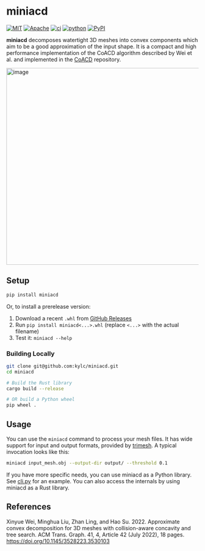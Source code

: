 # miniacd

<p>
    <a href="https://github.com/kylc/miniacd/blob/main/LICENSE-MIT">        <img alt="MIT"    src="https://img.shields.io/badge/license-MIT-blue.svg"></a>
    <a href="https://github.com/kylc/miniacd/blob/main/LICENSE-APACHE">     <img alt="Apache" src="https://img.shields.io/badge/license-Apache-blue.svg"></a>
    <a href="https://github.com/kylc/miniacd/actions/workflows/ci.yaml">    <img alt="ci"     src="https://github.com/kylc/miniacd/actions/workflows/ci.yaml/badge.svg"></a>
    <a href="https://github.com/kylc/miniacd/actions/workflows/python.yaml"><img alt="python" src="https://github.com/kylc/miniacd/actions/workflows/python.yaml/badge.svg"></a>
    <a href="https://pypi.org/project/miniacd/">                            <img alt="PyPI"   src="https://img.shields.io/pypi/v/miniacd.svg"></a>
</p>

**miniacd** decomposes watertight 3D meshes into convex components which aim to be a good approximation of the input shape. It is a compact and high performance implementation of the CoACD algorithm described by Wei et al. and implemented in the [CoACD](https://github.com/SarahWeiii/CoACD) repository.

<img width="2048" height="516" alt="image" src="https://github.com/user-attachments/assets/352be41d-1a93-4dc0-ace8-78a938e5f585" />

## Setup

``` sh
pip install miniacd
```

Or, to install a prerelease version:

1. Download a recent `.whl` from [GitHub Releases](https://github.com/kylc/miniacd/releases)
2. Run `pip install miniacd<...>.whl` (replace `<...>` with the actual filename)
3. Test it: `miniacd --help`

### Building Locally

``` sh
git clone git@github.com:kylc/miniacd.git
cd miniacd

# Build the Rust library
cargo build --release

# OR build a Python wheel
pip wheel .
```

## Usage

You can use the `miniacd` command to process your mesh files. It has wide support for input and output formats, provided by [trimesh](https://trimesh.org/). A typical invocation looks like this:

``` sh
miniacd input_mesh.obj --output-dir output/ --threshold 0.1
```

If you have more specific needs, you can use miniacd as a Python library. See [cli.py](python/miniacd/cli.py) for an example. You can also access the internals by using miniacd as a Rust library.

## References

Xinyue Wei, Minghua Liu, Zhan Ling, and Hao Su. 2022. Approximate convex decomposition for 3D meshes with collision-aware concavity and tree search. ACM Trans. Graph. 41, 4, Article 42 (July 2022), 18 pages. https://doi.org/10.1145/3528223.3530103
